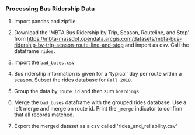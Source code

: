 ### Processing Bus Ridership Data

1. Import pandas and zipfile.

2. Download the 'MBTA Bus Ridership by Trip, Season, Routeline, and Stop' from https://mbta-massdot.opendata.arcgis.com/datasets/mbta-bus-ridership-by-trip-season-route-line-and-stop and import as csv. Call the dataframe `rides.`

3. Import the `bad_buses.csv`

4. Bus ridership information is given for a 'typical' day per route within a season. Subset the rides database for `Fall 2018`.

5. Group the data by `route_id` and then sum `boardings`.

6. Merge the `bad_buses` dataframe with the grouped rides database. Use a left merge and merge on route id. Print the `_merge` indicator to confirm that all records matched.

7. Export the merged dataset as a csv called 'rides_and_reliability.csv'
